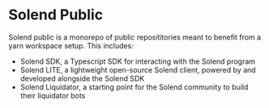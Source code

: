 # Solend Public

Solend public is a monorepo of public reposititories meant to benefit from a yarn workspace setup. This includes:

- Solend SDK, a Typescript SDK for interacting with the Solend program
- Solend LITE, a lightweight open-source Solend client, powered by and developed alongside the Solend SDK
- Solend Liquidator, a starting point for the Solend community to build their liquidator bots
